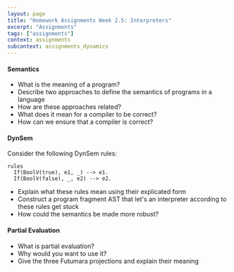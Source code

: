 ```yaml
---
layout: page
title: "Homework Assignments Week 2.5: Interpreters"
excerpt: "Assignments"
tags: ["assignments"]
context: assignments
subcontext: assignments_dynamics
---
```


<!--

# Answers

Verify your answers with the [model answers](answers).

-->

#### Semantics

- What is the meaning of a program?
- Describe two approaches to define the semantics of programs in a language
- How are these approaches related?
- What does it mean for a compiler to be correct?
- How can we ensure that a compiler is correct?

#### DynSem

Consider the following DynSem rules:

```
rules
  If(BoolV(true), e1, _) --> e1.  
  If(BoolV(false), _, e2) --> e2.
```

- Explain what these rules mean using their explicated form
- Construct a program fragment AST that let's an interpreter according to these rules get stuck
- How could the semantics be made more robust?


#### Partial Evaluation

- What is partial evaluation?
- Why would you want to use it?
- Give the three Futumara projections and explain their meaning
